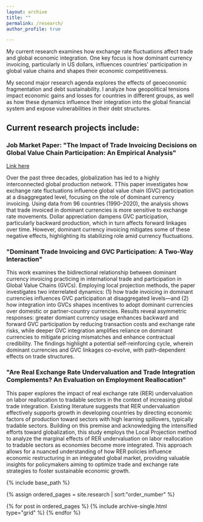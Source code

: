 ```yaml
---
layout: archive
title: ""
permalink: /research/
author_profile: true

---
```



My current research examines how exchange rate fluctuations affect trade and global economic integration. One key focus is how dominant currency invoicing, particularly in US dollars, influences countries' participation in global value chains and shapes their economic competitiveness.

My second major research agenda explores the effects of geoeconomic fragmentation and debt sustainability. I analyze how geopolitical tensions impact economic gains and losses for countries in different groups, as well as how these dynamics influence their integration into the global financial system and expose vulnerabilities in their debt structures.


##  Current research projects include:

### Job Market Paper: "The Impact of Trade Invoicing Decisions on Global Value Chain Participation: An Empirical Analysis"
[Link here](/files/JMP-TC.pdf)

 Over the past three decades, globalization has led to a highly interconnected global production network. TThis paper investigates how exchange rate fluctuations influence global value chain (GVC) participation at a disaggregated level, focusing on the role of dominant currency invoicing. Using data from 96 countries (1990–2020), the analysis shows that trade invoiced in dominant currencies is more sensitive to exchange rate movements. Dollar appreciation dampens GVC participation, particularly backward production, which in turn affects forward linkages over time. However, dominant currency invoicing mitigates some of these negative effects, highlighting its stabilizing role amid currency fluctuations. 

### "Dominant Trade Invoicing and GVC Participation: A Two-Way Interaction"

 This work examines the bidirectional relationship between dominant currency invoicing practicing in international trade and participation in Global Value Chains (GVCs). Employing local projection methods, the paper investigates two interrelated dynamics: (1) how trade invoicing in dominant currencies influences GVC participation at disaggregated levels—and (2) how integration into GVCs shapes incentives to adopt dominant currencies over domestic or partner-country currencies. Results reveal asymmetric responses: greater domiant currency usage enhances backward and forward GVC participation by reducing transaction costs and exchange rate risks, while deeper GVC integration amplifies reliance on dominant currencies to mitigate pricing mismatches and enhance contractual credibility. The findings highlight a potential self-reinforcing cycle, wherein dominant currencies and GVC linkages co-evolve, with path-dependent effects on trade structures.

### "Are Real Exchange Rate Undervaluation and Trade Integration Complements? An Evaluation on Employment Reallocation"

  This paper explores the impact of real exchange rate (RER) undervaluation on labor reallocation to tradable sectors in the context of increasing global trade integration. Existing literature suggests that RER undervaluation effectively supports growth in developing countries by directing economic factors of production toward sectors with high learning spillovers, typically tradable sectors. Building on this premise and acknowledging the intensified efforts toward globalization, this study employs the Local Projection method to analyze the marginal effects of RER undervaluation on labor reallocation to tradable sectors as economies become more integrated. This approach allows for a nuanced understanding of how RER policies influence economic restructuring in an integrated global market, providing valuable insights for policymakers aiming to optimize trade and exchange rate strategies to foster sustainable economic growth.

<nbsp>

{% include base_path %}

{% assign ordered_pages = site.research | sort:"order_number" %}

{% for post in ordered_pages %}
  {% include archive-single.html type="grid" %}
{% endfor %}

